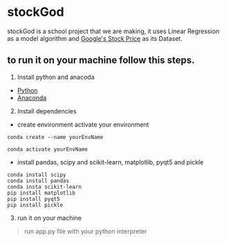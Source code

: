 # stockGod
stockGod is a school project that we are making, it uses Linear Regression as a model algorithm and [Google's Stock Price](https://www.kaggle.com/datasets/akpmpr/google-stock-price-all-time) as its Dataset.
## to run it on your machine follow this steps.
1. Install python and anacoda 
* [Python](https://www.python.org/downloads/)
* [Anaconda](https://www.anaconda.com/download)
2. Install dependencies
* create environment activate your environment
```
conda create --name yourEnvName

conda activate yourEnvName

```
* install pandas, scipy and scikit-learn, matplotlib, pyqt5 and pickle
```
conda install scipy
conda install pandas
conda insta scikit-learn
pip install matplotlib
pip install pyqt5
pip install pickle

```

3. run it on your machine
> run app.py file with your python interpreter
